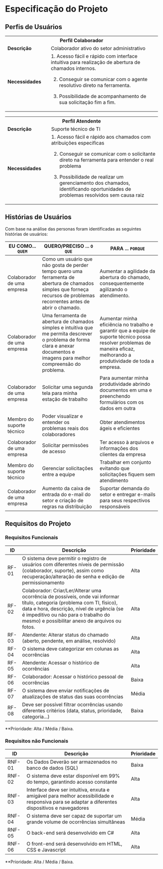 # Especificação do Projeto

## Perfis de Usuários



<table>
<tbody>
<tr align=center>
<th colspan="2">Perfil Colaborador </th>
</tr>
<tr>
<td width="150px"><b>Descrição</b></td>
<td width="600px">Colaborador ativo do setor administrativo</td>
</tr>
<tr>
<td><b>Necessidades</b></td>
<td>
1. Acesso fácil e rápido com interface intuitiva para realização de abertura de chamados internos.

2. Conseguir se comunicar com o agente resolutivo direto na ferramenta.

3. Possibilidade de acompanhamento de sua solicitação fim a fim.
</td>
</tr>
</tbody>
</table>

<table>
<tbody>
  <tr aling=center>
    <th colspan="2">Perfil Atendente </th>
  </tr>
  <tr>
    <td width="150px"><b>Descrição</b></td>
    <td width="600px">Suporte técnico de TI</td>
  </tr>
  <tr>
  <td><b>Necessidades<b></td>
  <td>
1. Acesso fácil e rápido aos chamados com atribuições especificas
    
2. Conseguir se comunicar com o solicitante direto na ferramenta para entender o real problema

3. Possibilidade de realizar um gerenciamento dos chamados, identificando oportunidades de problemas resolvidos sem causa raiz
</td>
  </tr>
  </tr>
</tbody>  
</table>


## Histórias de Usuários

Com base na análise das personas foram identificadas as seguintes histórias de usuários:

|EU COMO... `QUEM`   | QUERO/PRECISO ... `O QUE` |PARA ... `PORQUE`                 |
|--------------------|---------------------------|----------------------------------|
| Colaborador de uma empresa | Como um usuário que não gosta de perder tempo quero uma ferramenta de abertura de chamados simples que forneça recursos de problemas recorrentes antes de abrir o chamado. | Aumentar a agilidade da abertura do chamado, consequentemente agilizando o atendimento. |
| Colaborador de uma empresa | Uma ferramenta de abertura de chamados simples e intuitiva que me permita descrever o problema de forma clara e anexar documentos e imagens para melhor compreensão do problema. | Aumentar minha eficiência no trabalho e garantir que a equipe de suporte técnico possa resolver problemas de maneira eficaz, melhorando a produtividade de toda a empresa. |
| Colaborador de uma empresa | Solicitar uma segunda tela para minha estação de trabalho | Para aumentar minha produtividade abrindo documentos em uma e preenchendo formulários com os dados em outra |
| Membro do suporte técnico | Poder visualizar e entender os problemas reais dos colaboradores | Obter atendimentos ágeis e eficientes |
| Colaborador de uma empresa | Solicitar permissões de acesso | Ter acesso à arquivos e informações dos clientes da empresa |
| Membro do suporte técnico | Gerenciar solicitações entre a equipe | Trabalhar em conjunto evitando que solicitações fiquem sem atendimento |
| Colaborador de uma empresa | Aumento da caixa de entrada do e-mail do setor e criação de regras na distribuição | Suportar demanda do setor e entregar e-mails para seus respectivos responsáveis |

## Requisitos do Projeto

### Requisitos Funcionais

|ID    | Descrição                | Prioridade |
|-------|---------------------------------|----|
| RF-01 | O sistema deve permitir o registro de usuários com diferentes níveis de permissão (colaborador, suporte), assim como recuperação/alteração de senha e edição de permissionamento | Alta | 
| RF-02 | Colaborador: Criar/Ler/Alterar uma ocorrência de possíveis, onde vai informar título, categoria (problema com TI, físico), data e hora, descrição, nível de urgência (se é impeditivo ou não para o trabalho do mesmo) e possibilitar anexo de arquivos ou fotos. | Alta |
| RF-03 | Atendente: Alterar status do chamado (aberto, pendente, em análise, resolvido) | Alta |
| RF-04 | O sistema deve categorizar em colunas as ocorrências | Alta |
| RF-05 | Atendente: Acessar o histórico de ocorrências | Alta |
| RF-06 | Colaborador: Acessar o histórico pessoal de ocorrências | Baixa |
| RF-07 | O sistema deve enviar notificações de atualizações de status das suas ocorrências | Média |
| RF-08 | Deve ser possível filtrar ocorrências usando diferentes critérios (data, status, prioridade, categoria...) | Baixa |

**Prioridade: Alta / Média / Baixa. 

### Requisitos não Funcionais

|ID      | Descrição               |Prioridade |
|--------|-------------------------|----|
| RNF-01 | Os Dados Deverão ser armazenados no banco de dados (SQL) | Baixa | 
| RNF-02 | O sistema deve estar disponível em 99% do tempo, garantindo acesso constante | Alta | 
| RNF-03 | Interface deve ser intuitiva, enxuta e amigável para melhor acessibilidade e responsiva para se adaptar a diferentes dispositivos e navegadores | Alta |
| RNF-04 | O sistema deve ser capaz de suportar um grande volume de ocorrências simultâneas | Média |
| RNF-05 | O back-end será desenvolvido em C# | Alta |
| RNF-06 | O front-end será desenvolvido em HTML, CSS e Javascript | Alta |

**Prioridade: Alta / Média / Baixa. 

